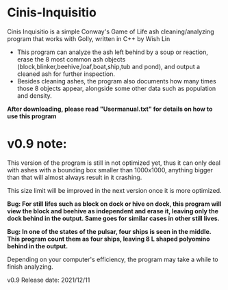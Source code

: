 # Cinis-Inquisitio

Cinis Inquisitio is a simple Conway's Game of Life ash cleaning/analyzing program that works with Golly, written in C++ by Wish Lin

- This program can analyze the ash left behind by a soup or reaction, erase the 8 most common ash objects (block,blinker,beehive,loaf,boat,ship,tub and pond), and output a cleaned ash for further inspection.
- Besides cleaning ashes, the program also documents how many times those 8 objects appear, alongside some other data such as population and density.

**After downloading, please read "Usermanual.txt" for details on how to use this program**


# v0.9 note: 

This version of the program is still in not optimized yet, thus it can only deal with ashes with a bounding box smaller than 1000x1000, anything bigger than that will almost always result in it crashing.

This size limit will be improved in the next version once it is more optimized.

**Bug: For still lifes such as block on dock or hive on dock, this program will view the block and beehive as independent and erase it, leaving only the dock behind in the output. Same goes for similar cases in other still lives.**

**Bug: In one of the states of the pulsar, four ships is seen in the middle. This program count them as four ships, leaving 8 L shaped polyomino behind in the output.**

Depending on your computer's efficiency, the program may take a while to finish analyzing.

v0.9 Release date: 2021/12/11

